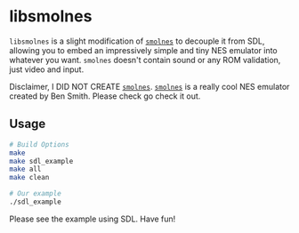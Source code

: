 # libsmolnes

`libsmolnes` is a slight modification of [`smolnes`](https://github.com/binji/smolnes)
to decouple it from SDL, allowing you to embed an impressively simple and tiny NES emulator into whatever you want.
`smolnes` doesn't contain sound or any ROM validation, just video and input. 

Disclaimer, I DID NOT CREATE [`smolnes`](https://github.com/binji/smolnes).
[`smolnes`](https://github.com/binji/smolnes) is a really cool NES emulator created by Ben Smith.
Please check go check it out.

## Usage

```sh
# Build Options
make
make sdl_example
make all
make clean

# Our example
./sdl_example
```

Please see the example using SDL. Have fun!


